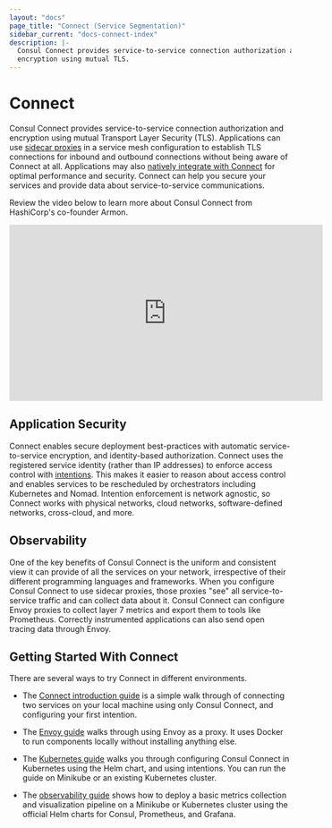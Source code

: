 ```yaml
---
layout: "docs"
page_title: "Connect (Service Segmentation)"
sidebar_current: "docs-connect-index"
description: |-
  Consul Connect provides service-to-service connection authorization and
  encryption using mutual TLS.
---
```


# Connect

Consul Connect provides service-to-service connection authorization and
encryption using mutual Transport Layer Security (TLS). Applications can use
[sidecar proxies](/docs/connect/proxies.html) in a service mesh configuration to
establish TLS connections for inbound and outbound connections without being aware 
of Connect at all. Applications may also [natively integrate with Connect](/docs/connect/native.html) 
for optimal performance and security. Connect can help you secure your services and provide data 
about service-to-service
communications.

Review the video below to learn more about Consul Connect from HashiCorp's co-founder Armon. 

<iframe src="https://www.youtube.com/embed/8T8t4-hQY74" frameborder="0" allowfullscreen="true"  width="560" height="315" ></iframe>

## Application Security

Connect enables secure deployment best-practices with automatic
service-to-service encryption, and identity-based authorization.
Connect uses the registered service identity (rather than IP addresses) to
enforce access control with [intentions](/docs/connect/intentions.html). This
makes it easier to reason about access control and enables services to be
rescheduled by orchestrators including Kubernetes and Nomad. Intention
enforcement is network agnostic, so Connect works with physical networks, cloud
networks, software-defined networks, cross-cloud, and more.

## Observability

One of the key benefits of Consul Connect is the uniform and consistent view it can
provide  of all the services on your network, irrespective of their different
programming languages and frameworks. When you configure Consul Connect to use
sidecar proxies, those proxies "see" all service-to-service traffic and can
collect data about it. Consul Connect can configure Envoy proxies to collect
layer 7 metrics and export them to tools like Prometheus. Correctly instrumented
applications can also send open tracing data through Envoy.

## Getting Started With Connect

There are several ways to try Connect in different environments.

 - The [Connect introduction guide](https://learn.hashicorp.com/consul/getting-started/connect)
   is a simple walk through of connecting two services on your local machine
   using only Consul Connect, and configuring your first intention.

 - The [Envoy guide](https://learn.hashicorp.com/consul/developer-segmentation/connect-envoy)
   walks through using Envoy as a proxy. It uses Docker to run components
   locally without installing anything else.

 - The [Kubernetes guide](https://learn.hashicorp.com/consul/getting-started-k8s/minikube)
   walks you through configuring Consul Connect in Kubernetes using the Helm
   chart, and using intentions. You can run the guide on Minikube or an existing
   Kubernetes cluster.

 - The [observability guide](https://learn.hashicorp.com/consul/kubernetes/l7-observability-k8s)
   shows how to deploy a basic metrics collection and visualization pipeline on
   a Minikube or Kubernetes cluster using the official Helm charts for Consul,
   Prometheus, and Grafana.
